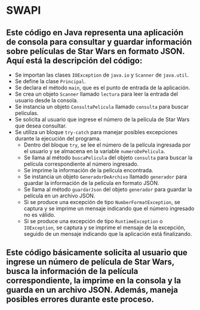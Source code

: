 # SWAPI

## Este código en Java representa una aplicación de consola para consultar y guardar información sobre películas de Star Wars en formato JSON. Aquí está la descripción del código:

- Se importan las clases `IOException` de `java.io` y `Scanner` de `java.util`.
- Se define la clase `Principal`.
- Se declara el método `main`, que es el punto de entrada de la aplicación.
- Se crea un objeto `Scanner` llamado `lectura` para leer la entrada del usuario desde la consola.
- Se instancia un objeto `ConsultaPelicula` llamado `consulta` para buscar películas.
- Se solicita al usuario que ingrese el número de la película de Star Wars que desea consultar.
- Se utiliza un bloque `try-catch` para manejar posibles excepciones durante la ejecución del programa.
  - Dentro del bloque `try`, se lee el número de la película ingresada por el usuario y se almacena en la variable `numeroDePelicula`.
  - Se llama al método `buscaPelicula` del objeto `consulta` para buscar la película correspondiente al número ingresado.
  - Se imprime la información de la película encontrada.
  - Se instancia un objeto `GeneradorDeArchivo` llamado `generador` para guardar la información de la película en formato JSON.
  - Se llama al método `guardarJson` del objeto `generador` para guardar la película en un archivo JSON.
  - Si se produce una excepción de tipo `NumberFormatException`, se captura y se imprime un mensaje indicando que el número ingresado no es válido.
  - Si se produce una excepción de tipo `RuntimeException` o `IOException`, se captura y se imprime el mensaje de la excepción, seguido de un mensaje indicando que la aplicación está finalizando.

## Este código básicamente solicita al usuario que ingrese un número de película de Star Wars, busca la información de la película correspondiente, la imprime en la consola y la guarda en un archivo JSON. Además, maneja posibles errores durante este proceso.

